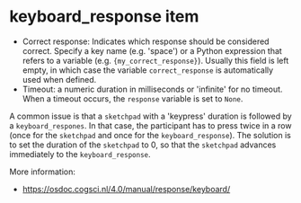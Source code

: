 # keyboard_response item 

- Correct response: Indicates which response should be considered correct. Specify a key name (e.g. 'space') or a Python expression that refers to a variable (e.g. `{my_correct_response}`). Usually this field is left empty, in which case the variable `correct_response` is automatically used when defined.
- Timeout: a numeric duration in milliseconds or 'infinite' for no timeout. When a timeout occurs, the `response` variable is set to `None`.

A common issue is that a `sketchpad` with a 'keypress' duration is followed by a `keyboard_respones`. In that case, the participant has to press twice in a row (once for the `sketchpad` and once for the `keyboard_response`). The solution is to set the duration of the `sketchpad` to 0, so that the `sketchpad` advances immediately to the `keyboard_response`.

More information:

- <https://osdoc.cogsci.nl/4.0/manual/response/keyboard/>
